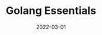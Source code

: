 ---
title: "Golang Essentials"
description: "Golang Essentials"
date: "2022-03-01"
slug: "golang-essentials"
categories:
    - Golang
    - Learning Notes
tags:
    - golang
    - learning notes
---